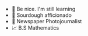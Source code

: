 - 👋 Be nice. I'm still learning
- 🍞 Sourdough afficionado
- 📰 Newspaper Photojournalist
- 📈 B.S Mathematics

<!---
alexwittwer/alexwittwer is a ✨ special ✨ repository because its `README.md` (this file) appears on your GitHub profile.
You can click the Preview link to take a look at your changes.
--->
